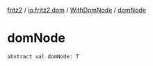 [fritz2](../../index.md) / [io.fritz2.dom](../index.md) / [WithDomNode](index.md) / [domNode](./dom-node.md)

# domNode

`abstract val domNode: T`